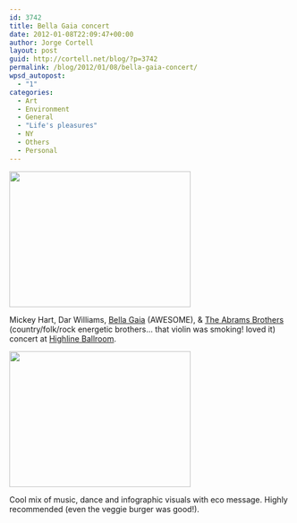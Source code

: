 ```yaml
---
id: 3742
title: Bella Gaia concert
date: 2012-01-08T22:09:47+00:00
author: Jorge Cortell
layout: post
guid: http://cortell.net/blog/?p=3742
permalink: /blog/2012/01/08/bella-gaia-concert/
wpsd_autopost:
  - "1"
categories:
  - Art
  - Environment
  - General
  - "Life's pleasures"
  - NY
  - Others
  - Personal
---
```

<img class="aligncenter" title="concert" src="https://lh3.googleusercontent.com/-tmaKgu9Y350/Two8X6VR4AI/AAAAAAAAAHg/TB25DDyq9ss/w324-h243-k/20120108_200047.jpg" alt="" width="324" height="243" />

Mickey Hart, Dar Williams, <a title="http://bellagaia.com/" href="http://bellagaia.com/" target="_blank">Bella Gaia</a> (AWESOME), & <a title="http://theabramsbrothers.com/" href="http://theabramsbrothers.com/" target="_blank">The Abrams Brothers</a> (country/folk/rock energetic brothers... that violin was smoking! loved it) concert at <a title="http://highlineballroom.com/" href="http://highlineballroom.com/" target="_blank">Highline Ballroom</a>.

<img class="aligncenter" title="bella gaia" src="https://lh5.googleusercontent.com/-nlTrSz-RMTs/TwpD5Yd1nkI/AAAAAAAAAH0/jwIcLOVp738/w324-h243-k/20120108_203250.jpg" alt="" width="324" height="243" />

Cool mix of music, dance and infographic visuals with eco message. Highly recommended (even the veggie burger was good!).
